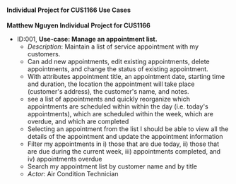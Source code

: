 #### Individual Project for CUS1166 Use Cases
**Matthew Nguyen Individual Project for CUS1166**
- ID:001, **Use-case: Manage an appointment list.**
  - _Description_: Maintain a list of service appointment with my customers.
  - Can add new appointments, edit existing appointments, delete appointments, and change the status of existing appointment.
  - With attributes appointment title, an appointment date, starting time and duration, the location the appointment will take place (customer's address), the customer's name, and notes.
  - see a list of appointments and quickly reorganize which appointments are scheduled within within the day (i.e. today's appointments), which are scheduled within the week, which are overdue, and which are completed
  - Selecting an appointment from the list I should be able to view all the details of the appointment and update the appointment information
  - Filter my appointments in i) those that are due today, ii) those that are due during the current week, iii) appointments completed, and iv) appointments overdue
  - Search my appointment list by customer name and by title
  - _Actor_: Air Condition Technician
